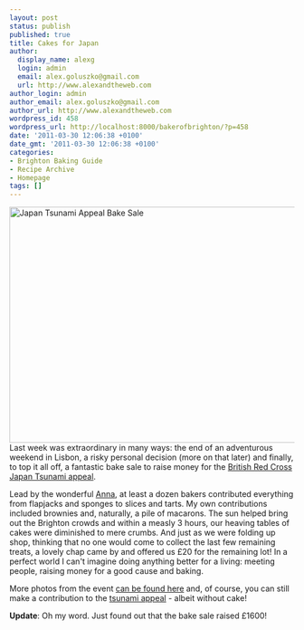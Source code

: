 ```yaml
---
layout: post
status: publish
published: true
title: Cakes for Japan
author:
  display_name: alexg
  login: admin
  email: alex.goluszko@gmail.com
  url: http://www.alexandtheweb.com
author_login: admin
author_email: alex.goluszko@gmail.com
author_url: http://www.alexandtheweb.com
wordpress_id: 458
wordpress_url: http://localhost:8000/bakerofbrighton/?p=458
date: '2011-03-30 12:06:38 +0100'
date_gmt: '2011-03-30 12:06:38 +0100'
categories:
- Brighton Baking Guide
- Recipe Archive
- Homepage
tags: []
---
```

<p><a href="http://localhost:8000/bakerofbrighton/wp-content/uploads/2011/03/P1020209-copy.jpg"><img src="http://localhost:8000/bakerofbrighton/wp-content/uploads/2011/03/P1020209-copy-620x417.jpg" alt="Japan Tsunami Appeal Bake Sale" title="Japan Tsunami Appeal Bake Sale" width="620" height="417" class="alignnone size-medium wp-image-459" /></a><br />
Last week was extraordinary in many ways: the end of an adventurous weekend in Lisbon, a risky personal decision (more on that later) and finally, to top it all off, a fantastic bake sale to raise money for the <a href="http://www.redcross.org.uk/Donate-Now/Make-a-single-donation/Japan-Tsunami-Appeal">British Red Cross Japan Tsunami appeal</a>.</p>
<p>Lead by the wonderful <a href="http://annamarkwell.com/">Anna</a>, at least a dozen bakers contributed everything from flapjacks and sponges to slices and tarts. My own contributions included brownies and, naturally, a pile of macarons. The sun helped bring out the Brighton crowds and within a measly 3 hours, our heaving tables of cakes were diminished to mere crumbs. And just as we were folding up shop, thinking that no one would come to collect the last few remaining treats, a lovely chap came by and offered us £20 for the remaining lot! In a perfect world I can't imagine doing anything better for a living: meeting people, raising money for a good cause and baking. </p>
<p>More photos from the event <a href="http://photography.juliaclaxton.net/cakes4japan/slideshow">can be found here</a> and, of course, you can still make a contribution to the <a href="http://www.redcross.org.uk/Donate-Now/Make-a-single-donation/Japan-Tsunami-Appeal">tsunami appeal</a> - albeit without cake!</p>
<p><strong>Update</strong>: Oh my word. Just found out that the bake sale raised £1600! </p>
